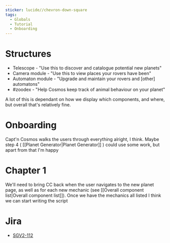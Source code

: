 ```yaml
---
sticker: lucide//chevron-down-square
tags:
  - Globals
  - Tutorial
  - Onboarding
---
```

# Structures
* Telescope - "Use this to discover and catalogue potential new planets"
* Camera module - "Use this to view places your rovers have been"
* Automaton module - "Upgrade and maintain your rovers and [other] automatons"
* #zoodex - "Help Cosmos keep track of animal behaviour on your planet"

A lot of this is dependant on how we display which components, and where, but overall that's relatively fine.

# Onboarding
Capt'n Cosmos walks the users through everything alright, I think. Maybe step 4 ( [[Planet Generator|Planet Generator]] ) could use some work, but apart from that I'm happy

# Chapter 1
We'll need to bring CC back when the user navigates to the new planet page, as well as for each new mechanic (see [[Overall component list|Overall component list]]). Once we have the mechanics all listed I think we can start writing the script

# Jira
* [SGV2-112](https://signalk.atlassian.net/jira/software/projects/SGV2/boards/8?selectedIssue=SGV2-112) 
